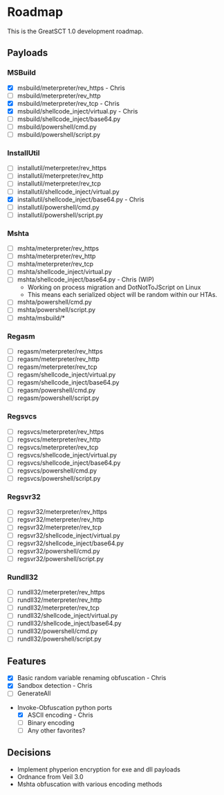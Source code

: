 # Roadmap
This is the GreatSCT 1.0 development roadmap.

## Payloads

### MSBuild
- [x] msbuild/meterpreter/rev_https - Chris
- [ ] msbuild/meterpreter/rev_http
- [x] msbuild/meterpreter/rev_tcp - Chris
- [x] msbuild/shellcode_inject/virtual.py - Chris
- [ ] msbuild/shellcode_inject/base64.py
- [ ] msbuild/powershell/cmd.py
- [ ] msbuild/powershell/script.py

### InstallUtil
- [ ] installutil/meterpreter/rev_https
- [ ] installutil/meterpreter/rev_http
- [ ] installutil/meterpreter/rev_tcp
- [ ] installutil/shellcode_inject/virtual.py
- [x] installutil/shellcode_inject/base64.py - Chris
- [ ] installutil/powershell/cmd.py
- [ ] installutil/powershell/script.py

### Mshta
- [ ] mshta/meterpreter/rev_https
- [ ] mshta/meterpreter/rev_http
- [ ] mshta/meterpreter/rev_tcp
- [ ] mshta/shellcode_inject/virtual.py
- [ ] mshta/shellcode_inject/base64.py - Chris (WIP)
    - Working on process migration and DotNotToJScript on Linux
    - This means each serialized object will be random within our HTAs.
- [ ] mshta/powershell/cmd.py
- [ ] mshta/powershell/script.py
- [ ] mshta/msbuild/*

### Regasm
- [ ] regasm/meterpreter/rev_https
- [ ] regasm/meterpreter/rev_http
- [ ] regasm/meterpreter/rev_tcp
- [ ] regasm/shellcode_inject/virtual.py
- [ ] regasm/shellcode_inject/base64.py
- [ ] regasm/powershell/cmd.py
- [ ] regasm/powershell/script.py

### Regsvcs
- [ ] regsvcs/meterpreter/rev_https
- [ ] regsvcs/meterpreter/rev_http
- [ ] regsvcs/meterpreter/rev_tcp
- [ ] regsvcs/shellcode_inject/virtual.py
- [ ] regsvcs/shellcode_inject/base64.py
- [ ] regsvcs/powershell/cmd.py
- [ ] regsvcs/powershell/script.py

### Regsvr32
- [ ] regsvr32/meterpreter/rev_https
- [ ] regsvr32/meterpreter/rev_http
- [ ] regsvr32/meterpreter/rev_tcp
- [ ] regsvr32/shellcode_inject/virtual.py
- [ ] regsvr32/shellcode_inject/base64.py
- [ ] regsvr32/powershell/cmd.py
- [ ] regsvr32/powershell/script.py

### Rundll32
- [ ] rundll32/meterpreter/rev_https
- [ ] rundll32/meterpreter/rev_http
- [ ] rundll32/meterpreter/rev_tcp
- [ ] rundll32/shellcode_inject/virtual.py
- [ ] rundll32/shellcode_inject/base64.py
- [ ] rundll32/powershell/cmd.py
- [ ] rundll32/powershell/script.py

## Features

- [x] Basic random variable renaming obfuscation - Chris
- [x] Sandbox detection - Chris
- [ ] GenerateAll
- Invoke-Obfuscation python ports
    + [x] ASCII encoding - Chris
    + [ ] Binary encoding
    + [ ] Any other favorites?

## Decisions
- Implement phyperion encryption for exe and dll payloads
- Ordnance from Veil 3.0
- Mshta obfuscation with various encoding methods
